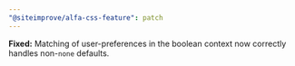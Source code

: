 ```yaml
---
"@siteimprove/alfa-css-feature": patch
---
```


**Fixed:** Matching of user-preferences in the boolean context now correctly handles non-`none` defaults.
